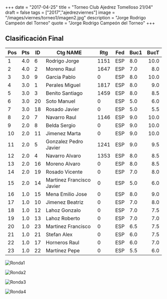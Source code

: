 +++
date = "2017-04-25"
title = "Torneo Club Ajedrez Tomelloso 21/04"
draft = false
tags = ["2017","ajedrezviernes"]
image = "/images/viernes/torneo1/imagen2.jpg"
description = "Jorge Rodrigo Campeón del Torneo"
quote = "Jorge Rodrigo Campeón del Torneo"
+++
## Clasificación Final

|Pos |Pts |ID |Ctg NAME |Rtg |Fed |Buc1| BucT|
| ------ | ------ | ------ | ------ | ------ | ------ | ------ | -----: |
|1| 4.0| 6| Rodrigo Jorge| 1151| ESP| 8.0| 10.0|
|2| 4.0| 2| Moreno Raul| 1647| ESP| 7.0| 8.0|
|3| 3.0| 9| Garcia Pablo| 0| ESP| 8.0| 10.0|
|4| 3.0| 1| Perales Miguel| 1817| ESP| 8.0| 9.0|
|5| 3.0| 3| Benito Santiago| 1459| ESP| 8.0| 8.5|
|6| 3.0| 20| Soto Manuel| 0| ESP| 5.0| 6.0|
|7| 3.0| 18| Rosado Javier| 0| ESP| 5.0| 5.5|
|8| 2.0| 7| Navarro Raul| 1146| ESP| 9.0| 10.0|
|9| 2.0| 8| Belda Sergio| 0| ESP| 9.0| 10.0|
|10| 2.0| 11| Jimenez Marta| 0| ESP| 9.0| 10.0|
|11| 2.0| 5| Gonzalez Pedro Javier| 1241| ESP| 9.0| 9.5|
|12| 2.0| 4| Navarro Alvaro| 1353| ESP| 8.0| 8.5|
|13| 2.0| 16| Moreno Alvaro| 0| ESP| 8.0| 8.5|
|14| 2.0| 19| Rosado Vicente| 0| ESP| 7.0| 8.0|
|15| 2.0| 14| Martinez Francisco Javier| 0| ESP| 5.0| 6.0|
|16| 1.0| 15| Mena Emilio Jose| 0| ESP| 8.0| 9.0|
|17| 1.0| 10| Jimenez Beatriz| 0| ESP| 7.0| 8.0|
|18| 1.0| 12| Lahoz Gonzalo| 0| ESP| 7.0| 7.5|
|19| 1.0| 13| Lahoz Roberto| 0| ESP| 7.0| 7.0|
|20| 1.0| 23| Martinez Francisco| 0| ESP| 6.5| 7.5|
|21| 1.0| 21| Stefan Alex| 0| ESP| 6.0| 7.5|
|22| 1.0| 17| Horneros Raul| 0| ESP| 6.0| 7.0|
|23| 1.0| 22| Martínez Pepe| 0| ESP| 5.5| 6.0|

![Ronda1](/images/viernes/torneo1/ajedrezviernes1.jpg)

![Ronda2](/images/viernes/torneo1/ajedrezviernes2.jpg)

![Ronda3](/images/viernes/torneo1/ajedrezviernes3.jpg)

![Ronda4](/images/viernes/torneo1/dos.png)